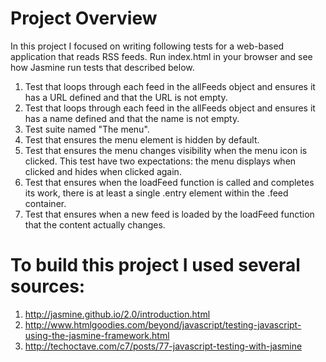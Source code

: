 # Project Overview

In this project I focused on writing following tests for a web-based application that reads RSS feeds. Run index.html in your browser and see how Jasmine run tests that described below.



1. Test that loops through each feed in the allFeeds object and ensures it has a URL defined and that the URL is not empty.
2. Test that loops through each feed in the allFeeds object and ensures it has a name defined and that the name is not empty.
3. Test suite named "The menu".
4. Test that ensures the menu element is hidden by default. 
5. Test that ensures the menu changes visibility when the menu icon is clicked. This test have two expectations: the menu displays when clicked and hides when clicked again.
6. Test that ensures when the loadFeed function is called and completes its work, there is at least a single .entry element within the .feed container. 
7. Test that ensures when a new feed is loaded by the loadFeed function that the content actually changes. 


# To build this project I used several sources:

1. http://jasmine.github.io/2.0/introduction.html
2. http://www.htmlgoodies.com/beyond/javascript/testing-javascript-using-the-jasmine-framework.html
3. http://techoctave.com/c7/posts/77-javascript-testing-with-jasmine